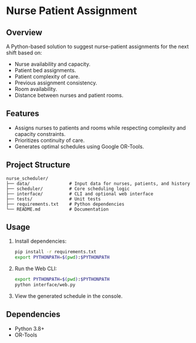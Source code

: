 # Nurse Patient Assignment 

## Overview
A Python-based solution to suggest nurse-patient assignments for the next shift based on:
- Nurse availability and capacity.
- Patient bed assignments.
- Patient complexity of care.
- Previous assignment consistency.
- Room availability.
- Distance between nurses and patient rooms.

## Features
- Assigns nurses to patients and rooms while respecting complexity and capacity constraints.
- Prioritizes continuity of care.
- Generates optimal schedules using Google OR-Tools.

## Project Structure
```plaintext
nurse_scheduler/
├── data/               # Input data for nurses, patients, and history
├── scheduler/          # Core scheduling logic
├── interface/          # CLI and optional web interface
├── tests/              # Unit tests
├── requirements.txt    # Python dependencies
└── README.md           # Documentation
```

## Usage
1. Install dependencies:
   ```bash
   pip install -r requirements.txt
   export PYTHONPATH=$(pwd):$PYTHONPATH
   ```

2. Run the Web CLI:
   ```bash
   export PYTHONPATH=$(pwd):$PYTHONPATH
   python interface/web.py
   ```

3. View the generated schedule in the console.

## Dependencies
- Python 3.8+
- OR-Tools

